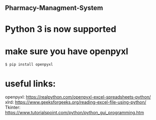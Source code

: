 ## Pharmacy-Managment-System
# Python 3 is now supported

# make sure you have openpyxl

```
$ pip install openpyxl
```


# useful links:
openpyxl: https://realpython.com/openpyxl-excel-spreadsheets-python/
xlrd: https://www.geeksforgeeks.org/reading-excel-file-using-python/
Tkinter: https://www.tutorialspoint.com/python/python_gui_programming.htm
  
